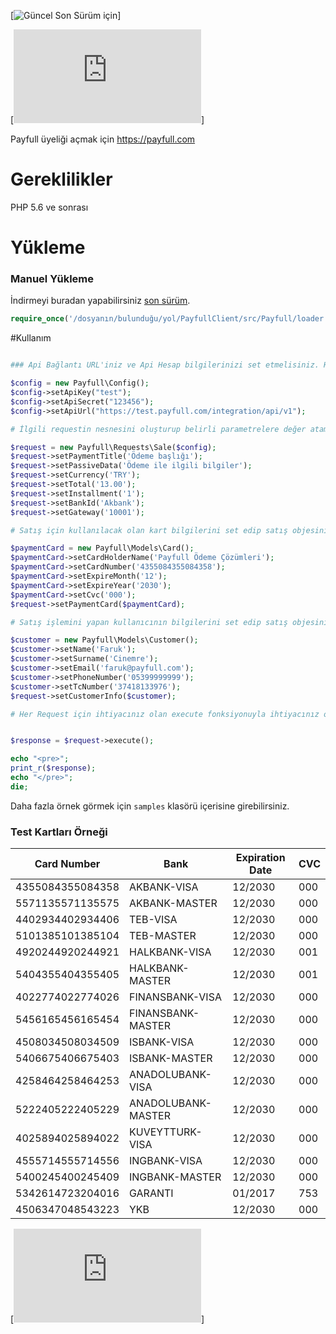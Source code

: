 [![Güncel Son Sürüm için](https://github.com/T4U/payfull-api)]

[![Api Dökümantasyonu için](https://payfull.com/api-docs/index.html)]

Payfull üyeliği açmak için https://payfull.com

# Gereklilikler 

PHP 5.6 ve sonrası

# Yükleme 

### Manuel Yükleme

İndirmeyi buradan yapabilirsiniz [son sürüm](https://github.com/T4U/payfull-api).

```php
require_once('/dosyanın/bulunduğu/yol/PayfullClient/src/Payfull/loader.php); 
```

#Kullanım

```php

### Api Bağlantı URL'iniz ve Api Hesap bilgilerinizi set etmelisiniz. Her Request için zorunludur.

$config = new Payfull\Config();
$config->setApiKey("test");
$config->setApiSecret("123456");
$config->setApiUrl("https://test.payfull.com/integration/api/v1");

# İlgili requestin nesnesini oluşturup belirli parametrelere değer atamalısınız. Örnek olarak Satış Requesti verilmiştir.

$request = new Payfull\Requests\Sale($config);
$request->setPaymentTitle('Ödeme başlığı');
$request->setPassiveData('Ödeme ile ilgili bilgiler');
$request->setCurrency('TRY');
$request->setTotal('13.00');
$request->setInstallment('1');
$request->setBankId('Akbank');
$request->setGateway('10001');

# Satış için kullanılacak olan kart bilgilerini set edip satış objesinin içine ilgili kartı göndermelisiniz.

$paymentCard = new Payfull\Models\Card();
$paymentCard->setCardHolderName('Payfull Ödeme Çözümleri');
$paymentCard->setCardNumber('4355084355084358');
$paymentCard->setExpireMonth('12');
$paymentCard->setExpireYear('2030');
$paymentCard->setCvc('000');
$request->setPaymentCard($paymentCard);

# Satış işlemini yapan kullanıcının bilgilerini set edip satış objesinie göndermelisiniz.

$customer = new Payfull\Models\Customer();
$customer->setName('Faruk');
$customer->setSurname('Cinemre');
$customer->setEmail('faruk@payfull.com');
$customer->setPhoneNumber('05399999999');
$customer->setTcNumber('37418133976');
$request->setCustomerInfo($customer);

# Her Request için ihtiyacınız olan execute fonksiyonuyla ihtiyacınız olan bilgileri elde edebilirsiniz.


$response = $request->execute();

echo "<pre>";
print_r($response);
echo "</pre>";
die;
```
Daha fazla örnek görmek için `samples` klasörü içerisine girebilirsiniz.


### Test Kartları Örneği

Card Number      | Bank                       | Expiration Date         | CVC
-----------      | ----                       | ---------               | ---------------
4355084355084358 | AKBANK-VISA                | 12/2030                 | 000 
5571135571135575 | AKBANK-MASTER              | 12/2030                 | 000  
4402934402934406 | TEB-VISA                   | 12/2030                 | 000 
5101385101385104 | TEB-MASTER                 | 12/2030                 | 000
4920244920244921 | HALKBANK-VISA              | 12/2030                 | 001
5404355404355405 | HALKBANK-MASTER            | 12/2030                 | 001
4022774022774026 | FINANSBANK-VISA            | 12/2030                 | 000  
5456165456165454 | FINANSBANK-MASTER          | 12/2030                 | 000  
4508034508034509 | ISBANK-VISA                | 12/2030                 | 000
5406675406675403 | ISBANK-MASTER	          | 12/2030                 | 000
4258464258464253 | ANADOLUBANK-VISA           | 12/2030                 | 000
5222405222405229 | ANADOLUBANK-MASTER         | 12/2030                 | 000
4025894025894022 | KUVEYTTURK-VISA            | 12/2030                 | 000
4555714555714556 | INGBANK-VISA               | 12/2030                 | 000
5400245400245409 | INGBANK-MASTER             | 12/2030                 | 000
5342614723204016 | GARANTI                    | 01/2017                 | 753
4506347048543223 | YKB                        | 12/2030                 | 000

[![Daha fazla kart örneği için](https://payfull.com/api-docs/testCards.html)]